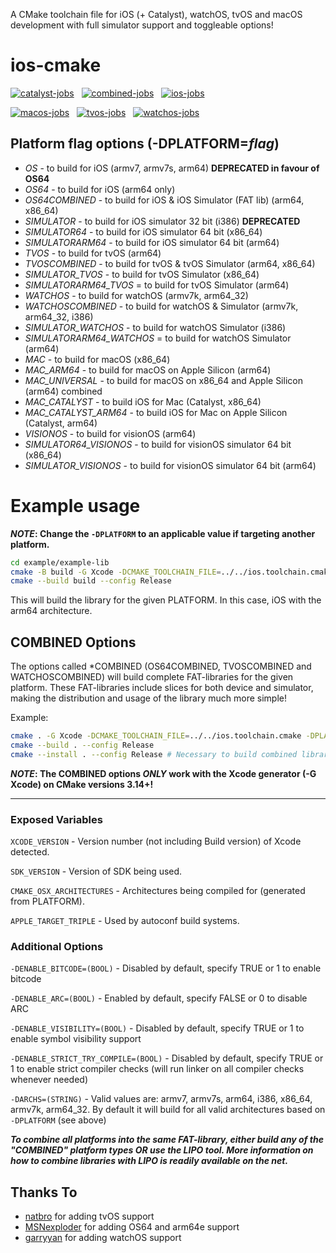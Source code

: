 A CMake toolchain file for iOS (+ Catalyst), watchOS, tvOS and macOS development with full simulator support and toggleable options!

# ios-cmake

[![catalyst-jobs](https://github.com/leetal/ios-cmake/actions/workflows/catalyst.yml/badge.svg)](https://github.com/leetal/ios-cmake/actions/workflows/catalyst.yml) &nbsp; [![combined-jobs](https://github.com/leetal/ios-cmake/actions/workflows/combined.yml/badge.svg)](https://github.com/leetal/ios-cmake/actions/workflows/combined.yml) &nbsp; [![ios-jobs](https://github.com/leetal/ios-cmake/actions/workflows/ios.yml/badge.svg)](https://github.com/leetal/ios-cmake/actions/workflows/ios.yml)

[![macos-jobs](https://github.com/leetal/ios-cmake/actions/workflows/macos.yml/badge.svg)](https://github.com/leetal/ios-cmake/actions/workflows/macos.yml) &nbsp; [![tvos-jobs](https://github.com/leetal/ios-cmake/actions/workflows/tvos.yml/badge.svg)](https://github.com/leetal/ios-cmake/actions/workflows/tvos.yml) &nbsp; [![watchos-jobs](https://github.com/leetal/ios-cmake/actions/workflows/watchos.yml/badge.svg)](https://github.com/leetal/ios-cmake/actions/workflows/watchos.yml)

## Platform flag options (-DPLATFORM=_flag_)

* _OS_ - to build for iOS (armv7, armv7s, arm64) **DEPRECATED in favour of OS64**
* _OS64_ - to build for iOS (arm64 only)
* _OS64COMBINED_ - to build for iOS & iOS Simulator (FAT lib) (arm64, x86_64)
* _SIMULATOR_ - to build for iOS simulator 32 bit (i386) **DEPRECATED**
* _SIMULATOR64_ - to build for iOS simulator 64 bit (x86_64)
* _SIMULATORARM64_ - to build for iOS simulator 64 bit (arm64)
* _TVOS_ - to build for tvOS (arm64)
* _TVOSCOMBINED_ - to build for tvOS & tvOS Simulator (arm64, x86_64)
* _SIMULATOR_TVOS_ - to build for tvOS Simulator (x86_64)
* _SIMULATORARM64_TVOS_ = to build for tvOS Simulator (arm64)
* _WATCHOS_ - to build for watchOS (armv7k, arm64_32)
* _WATCHOSCOMBINED_ - to build for watchOS & Simulator (armv7k, arm64_32, i386)
* _SIMULATOR_WATCHOS_ - to build for watchOS Simulator (i386)
* _SIMULATORARM64_WATCHOS_ = to build for watchOS Simulator (arm64)
* _MAC_ - to build for macOS (x86_64)
* _MAC_ARM64_ - to build for macOS on Apple Silicon (arm64)
* _MAC_UNIVERSAL_ - to build for macOS on x86_64 and Apple Silicon (arm64) combined
* _MAC_CATALYST_ - to build iOS for Mac (Catalyst, x86_64)
* _MAC_CATALYST_ARM64_ - to build iOS for Mac on Apple Silicon (Catalyst, arm64)
* _VISIONOS_ - to build for visionOS (arm64)
* _SIMULATOR64_VISIONOS_ - to build for visionOS simulator 64 bit (x86_64)
* _SIMULATOR_VISIONOS_ - to build for visionOS simulator 64 bit (arm64)

# Example usage

**_NOTE_: Change the `-DPLATFORM` to an applicable value if targeting another platform.**

```bash
cd example/example-lib
cmake -B build -G Xcode -DCMAKE_TOOLCHAIN_FILE=../../ios.toolchain.cmake -DPLATFORM=OS64
cmake --build build --config Release
```

This will build the library for the given PLATFORM. In this case, iOS with the arm64 architecture.

## COMBINED Options

The options called *COMBINED (OS64COMBINED, TVOSCOMBINED and WATCHOSCOMBINED) will build complete FAT-libraries for
the given platform. These FAT-libraries include slices for both device and simulator, making the distribution and
usage of the library much more simple!

Example:

```bash
cmake . -G Xcode -DCMAKE_TOOLCHAIN_FILE=../../ios.toolchain.cmake -DPLATFORM=OS64COMBINED
cmake --build . --config Release
cmake --install . --config Release # Necessary to build combined library
```

**_NOTE_: The COMBINED options _ONLY_ work with the Xcode generator (-G Xcode) on CMake versions 3.14+!**

---

### Exposed Variables

`XCODE_VERSION` - Version number (not including Build version) of Xcode detected.

`SDK_VERSION` - Version of SDK being used.

`CMAKE_OSX_ARCHITECTURES` - Architectures being compiled for (generated from PLATFORM).

`APPLE_TARGET_TRIPLE` - Used by autoconf build systems.

### Additional Options

`-DENABLE_BITCODE=(BOOL)` - Disabled by default, specify TRUE or 1 to enable bitcode

`-DENABLE_ARC=(BOOL)` - Enabled by default, specify FALSE or 0 to disable ARC

`-DENABLE_VISIBILITY=(BOOL)` - Disabled by default, specify TRUE or 1 to enable symbol visibility support

`-DENABLE_STRICT_TRY_COMPILE=(BOOL)` - Disabled by default, specify TRUE or 1 to enable strict compiler checks (will run linker on all compiler checks whenever needed)

`-DARCHS=(STRING)` - Valid values are: armv7, armv7s, arm64, i386, x86_64, armv7k, arm64_32. By default it will build for all valid architectures based on `-DPLATFORM` (see above)

__*To combine all platforms into the same FAT-library, either build any of the "*COMBINED*" platform types OR use the
LIPO tool. More information on how to combine libraries with LIPO is readily available on the net.*__

## Thanks To

* [natbro](https://github.com/natbro) for adding tvOS support
* [MSNexploder](https://github.com/MSNexploder) for adding OS64 and arm64e support
* [garryyan](https://github.com/garryyan) for adding watchOS support

